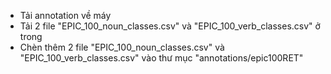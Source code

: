 - Tải annotation về máy
- Tải 2 file "EPIC_100_noun_classes.csv" và "EPIC_100_verb_classes.csv" ở trong 
- Chèn thêm 2 file "EPIC_100_noun_classes.csv" và "EPIC_100_verb_classes.csv" vào thư mục "annotations/epic100RET"